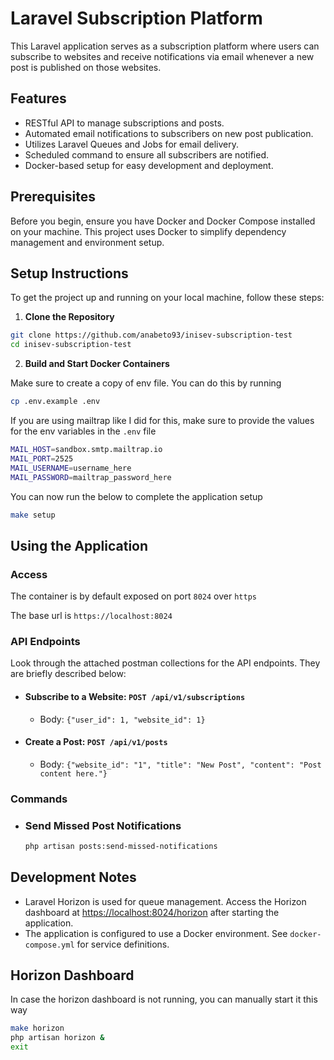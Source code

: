 # Laravel Subscription Platform

This Laravel application serves as a subscription platform where users can subscribe to websites and receive notifications via email whenever a new post is published on those websites.

## Features

- RESTful API to manage subscriptions and posts.
- Automated email notifications to subscribers on new post publication.
- Utilizes Laravel Queues and Jobs for email delivery.
- Scheduled command to ensure all subscribers are notified.
- Docker-based setup for easy development and deployment.

## Prerequisites

Before you begin, ensure you have Docker and Docker Compose installed on your machine. This project uses Docker to simplify dependency management and environment setup.

## Setup Instructions

To get the project up and running on your local machine, follow these steps:

1. **Clone the Repository**

```bash
git clone https://github.com/anabeto93/inisev-subscription-test
cd inisev-subscription-test
```

2. **Build and Start Docker Containers**

Make sure to create a copy of env file. You can do this by running
```bash
cp .env.example .env
```
If you are using mailtrap like I did for this, make sure to provide the values for the env variables in the `.env` file
```bash
MAIL_HOST=sandbox.smtp.mailtrap.io
MAIL_PORT=2525
MAIL_USERNAME=username_here
MAIL_PASSWORD=mailtrap_password_here
```
You can now run the below to complete the application setup

```bash
make setup
```

## Using the Application
### Access
The container is by default exposed on port `8024` over `https`

The base url is `https://localhost:8024`

### API Endpoints
Look through the attached postman collections for the API endpoints. They are briefly described below:

- #### Subscribe to a Website: `POST /api/v1/subscriptions`
    - Body: `{"user_id": 1, "website_id": 1}`

- #### Create a Post: `POST /api/v1/posts`
    - Body: `{"website_id": "1", "title": "New Post", "content": "Post content here."}`

### Commands
- ### Send Missed Post Notifications
    ```bash
    php artisan posts:send-missed-notifications
    ```
## Development Notes
- Laravel Horizon is used for queue management. Access the Horizon dashboard at [https://localhost:8024/horizon](https://localhost:8024/horizon) after starting the application.
- The application is configured to use a Docker environment. See `docker-compose.yml` for service definitions.

## Horizon Dashboard
In case the horizon dashboard is not running, you can manually start it this way
```bash
make horizon
php artisan horizon &
exit
```
